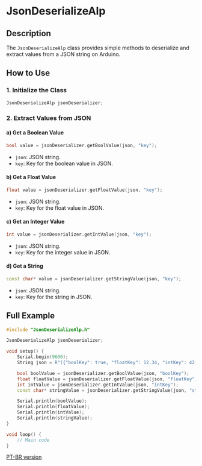 # JsonDeserializeAlp

## **Description**
The `JsonDeserializeAlp` class provides simple methods to deserialize and extract values from a JSON string on Arduino.

## **How to Use**

### 1. Initialize the Class
```cpp
JsonDeserializeAlp jsonDeserializer;
```

### 2. Extract Values from JSON

#### a) Get a Boolean Value
```cpp
bool value = jsonDeserializer.getBoolValue(json, "key");
```
- `json`: JSON string.
- `key`: Key for the boolean value in JSON.

#### b) Get a Float Value
```cpp
float value = jsonDeserializer.getFloatValue(json, "key");
```
- `json`: JSON string.
- `key`: Key for the float value in JSON.

#### c) Get an Integer Value
```cpp
int value = jsonDeserializer.getIntValue(json, "key");
```
- `json`: JSON string.
- `key`: Key for the integer value in JSON.

#### d) Get a String
```cpp
const char* value = jsonDeserializer.getStringValue(json, "key");
```
- `json`: JSON string.
- `key`: Key for the string in JSON.

## **Full Example**

```cpp
#include "JsonDeserializeAlp.h"

JsonDeserializeAlp jsonDeserializer;

void setup() {
    Serial.begin(9600);
    String json = R"({"boolKey": true, "floatKey": 12.34, "intKey": 42, "stringKey": "Hello"})";

    bool boolValue = jsonDeserializer.getBoolValue(json, "boolKey");
    float floatValue = jsonDeserializer.getFloatValue(json, "floatKey");
    int intValue = jsonDeserializer.getIntValue(json, "intKey");
    const char* stringValue = jsonDeserializer.getStringValue(json, "stringKey");

    Serial.println(boolValue);
    Serial.println(floatValue);
    Serial.println(intValue);
    Serial.println(stringValue);
}

void loop() {
    // Main code
}
```

[PT-BR version](./README-PT_BR.md)